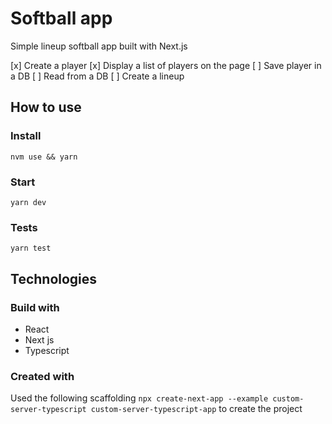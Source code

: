 # Softball app

Simple lineup softball app built with Next.js

[x] Create a player
[x] Display a list of players on the page
[ ] Save player in a DB
[ ] Read from a DB
[ ] Create a lineup

## How to use

### Install
`nvm use && yarn`

### Start
`yarn dev`

### Tests
`yarn test`

## Technologies

### Build with

- React
- Next js
- Typescript

### Created with
Used the following scaffolding `npx create-next-app --example custom-server-typescript custom-server-typescript-app` to create the project
